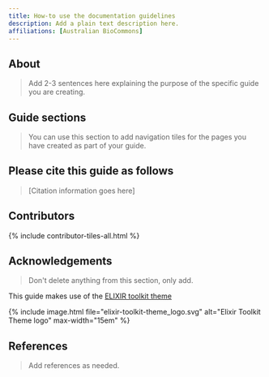 ```yaml
---
title: How-to use the documentation guidelines
description: Add a plain text description here.
affiliations: [Australian BioCommons]
---
```



## About 

> Add 2-3 sentences here explaining the purpose of the specific guide you are creating.


## Guide sections

> You can use this section to add navigation tiles for the pages you have created as part of your guide.


## Please cite this guide as follows

> [Citation information goes here]


## Contributors

{% include contributor-tiles-all.html %}


## Acknowledgements

> Don't delete anything from this section, only add.

This guide makes use of the [ELIXIR toolkit theme](https://github.com/ELIXIR-Belgium/elixir-toolkit-theme)

{% include image.html file="elixir-toolkit-theme_logo.svg" alt="Elixir Toolkit Theme logo" max-width="15em" %}

## References

> Add references as needed.
 
